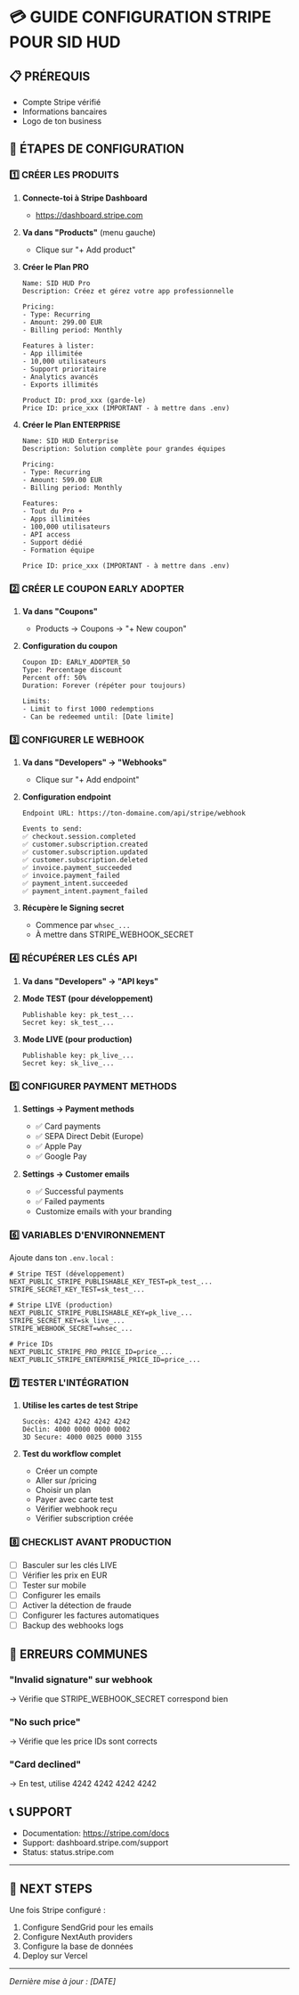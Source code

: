 # 💳 GUIDE CONFIGURATION STRIPE POUR SID HUD

## 📋 PRÉREQUIS
- Compte Stripe vérifié
- Informations bancaires
- Logo de ton business

## 🚀 ÉTAPES DE CONFIGURATION

### 1️⃣ CRÉER LES PRODUITS

1. **Connecte-toi à Stripe Dashboard**
   - https://dashboard.stripe.com

2. **Va dans "Products"** (menu gauche)
   - Clique sur "+ Add product"

3. **Créer le Plan PRO**
   ```
   Name: SID HUD Pro
   Description: Créez et gérez votre app professionnelle
   
   Pricing:
   - Type: Recurring
   - Amount: 299.00 EUR
   - Billing period: Monthly
   
   Features à lister:
   - App illimitée
   - 10,000 utilisateurs
   - Support prioritaire
   - Analytics avancés
   - Exports illimités
   
   Product ID: prod_xxx (garde-le)
   Price ID: price_xxx (IMPORTANT - à mettre dans .env)
   ```

4. **Créer le Plan ENTERPRISE**
   ```
   Name: SID HUD Enterprise
   Description: Solution complète pour grandes équipes
   
   Pricing:
   - Type: Recurring
   - Amount: 599.00 EUR
   - Billing period: Monthly
   
   Features:
   - Tout du Pro +
   - Apps illimitées
   - 100,000 utilisateurs
   - API access
   - Support dédié
   - Formation équipe
   
   Price ID: price_xxx (IMPORTANT - à mettre dans .env)
   ```

### 2️⃣ CRÉER LE COUPON EARLY ADOPTER

1. **Va dans "Coupons"**
   - Products → Coupons → "+ New coupon"

2. **Configuration du coupon**
   ```
   Coupon ID: EARLY_ADOPTER_50
   Type: Percentage discount
   Percent off: 50%
   Duration: Forever (répéter pour toujours)
   
   Limits:
   - Limit to first 1000 redemptions
   - Can be redeemed until: [Date limite]
   ```

### 3️⃣ CONFIGURER LE WEBHOOK

1. **Va dans "Developers" → "Webhooks"**
   - Clique sur "+ Add endpoint"

2. **Configuration endpoint**
   ```
   Endpoint URL: https://ton-domaine.com/api/stripe/webhook
   
   Events to send:
   ✅ checkout.session.completed
   ✅ customer.subscription.created
   ✅ customer.subscription.updated
   ✅ customer.subscription.deleted
   ✅ invoice.payment_succeeded
   ✅ invoice.payment_failed
   ✅ payment_intent.succeeded
   ✅ payment_intent.payment_failed
   ```

3. **Récupère le Signing secret**
   - Commence par `whsec_...`
   - À mettre dans STRIPE_WEBHOOK_SECRET

### 4️⃣ RÉCUPÉRER LES CLÉS API

1. **Va dans "Developers" → "API keys"**

2. **Mode TEST (pour développement)**
   ```
   Publishable key: pk_test_...
   Secret key: sk_test_...
   ```

3. **Mode LIVE (pour production)**
   ```
   Publishable key: pk_live_...
   Secret key: sk_live_...
   ```

### 5️⃣ CONFIGURER PAYMENT METHODS

1. **Settings → Payment methods**
   - ✅ Card payments
   - ✅ SEPA Direct Debit (Europe)
   - ✅ Apple Pay
   - ✅ Google Pay

2. **Settings → Customer emails**
   - ✅ Successful payments
   - ✅ Failed payments
   - Customize emails with your branding

### 6️⃣ VARIABLES D'ENVIRONNEMENT

Ajoute dans ton `.env.local` :

```env
# Stripe TEST (développement)
NEXT_PUBLIC_STRIPE_PUBLISHABLE_KEY_TEST=pk_test_...
STRIPE_SECRET_KEY_TEST=sk_test_...

# Stripe LIVE (production)
NEXT_PUBLIC_STRIPE_PUBLISHABLE_KEY=pk_live_...
STRIPE_SECRET_KEY=sk_live_...
STRIPE_WEBHOOK_SECRET=whsec_...

# Price IDs
NEXT_PUBLIC_STRIPE_PRO_PRICE_ID=price_...
NEXT_PUBLIC_STRIPE_ENTERPRISE_PRICE_ID=price_...
```

### 7️⃣ TESTER L'INTÉGRATION

1. **Utilise les cartes de test Stripe**
   ```
   Succès: 4242 4242 4242 4242
   Déclin: 4000 0000 0000 0002
   3D Secure: 4000 0025 0000 3155
   ```

2. **Test du workflow complet**
   - Créer un compte
   - Aller sur /pricing
   - Choisir un plan
   - Payer avec carte test
   - Vérifier webhook reçu
   - Vérifier subscription créée

### 8️⃣ CHECKLIST AVANT PRODUCTION

- [ ] Basculer sur les clés LIVE
- [ ] Vérifier les prix en EUR
- [ ] Tester sur mobile
- [ ] Configurer les emails
- [ ] Activer la détection de fraude
- [ ] Configurer les factures automatiques
- [ ] Backup des webhooks logs

## 🚨 ERREURS COMMUNES

### "Invalid signature" sur webhook
→ Vérifie que STRIPE_WEBHOOK_SECRET correspond bien

### "No such price"
→ Vérifie que les price IDs sont corrects

### "Card declined"
→ En test, utilise 4242 4242 4242 4242

## 📞 SUPPORT

- Documentation: https://stripe.com/docs
- Support: dashboard.stripe.com/support
- Status: status.stripe.com

---

## 🎯 NEXT STEPS

Une fois Stripe configuré :
1. Configure SendGrid pour les emails
2. Configure NextAuth providers
3. Configure la base de données
4. Deploy sur Vercel

---

*Dernière mise à jour : [DATE]*